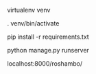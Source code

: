virtualenv venv

. venv/bin/activate

pip install -r requirements.txt

python manage.py runserver

localhost:8000/roshambo/
